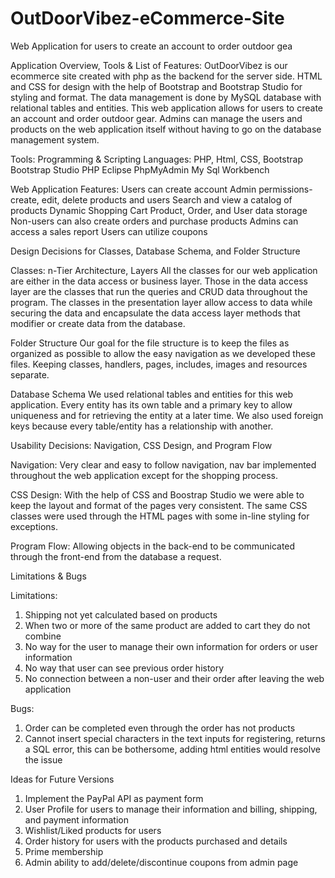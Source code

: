 # OutDoorVibez-eCommerce-Site
Web Application for users to create an account to order outdoor gea

Application Overview, Tools & List of Features:
OutDoorVibez is our ecommerce site created with php as the backend for the server side. HTML and CSS for design with the help of Bootstrap and Bootstrap Studio for styling and format. The data management is done by MySQL database with relational tables and entities. This web application allows for users to create an account and order outdoor gear. Admins can manage the users and products on the web application itself without having to go on the database management system. 

Tools: 
Programming & Scripting Languages: PHP, Html, CSS, Bootstrap
Bootstrap Studio 
PHP Eclipse 
PhpMyAdmin
My Sql Workbench 

Web Application Features: 
Users can create account 
Admin permissions- create, edit, delete products and users 
Search and view a catalog of products 
Dynamic Shopping Cart 
Product, Order, and User data storage 
Non-users can also create orders and purchase products
Admins can access a sales report 
Users can utilize coupons 


Design Decisions for Classes, Database Schema, and Folder Structure

Classes: n-Tier Architecture, Layers
All the classes for our web application are either in the data access or business layer. Those in the data access layer are the classes that run the queries and CRUD data throughout the program. The classes in the presentation layer allow access to data while securing the data and encapsulate the data access layer methods that modifier or create data from the database. 

Folder Structure
Our goal for the file structure is to keep the files as organized as possible to allow the easy navigation as we developed these files. Keeping classes, handlers, pages, includes, images and resources separate. 
 
Database Schema
We used relational tables and entities for this web application. Every entity has its own table and a primary key to allow uniqueness and for retrieving the entity at a later time. We also used foreign keys because every table/entity has a relationship with another. 


Usability Decisions: Navigation, CSS Design, and Program Flow 

Navigation:
Very clear and easy to follow navigation, nav bar implemented throughout the web application except for the shopping process. 
 
CSS Design: 
With the help of CSS and Boostrap Studio we were able to keep the layout and format of the pages very consistent. The same CSS classes were used through the HTML pages with some in-line styling for exceptions. 

Program Flow: 
Allowing objects in the back-end to be communicated through the front-end from the database a request. 


Limitations & Bugs 

Limitations:
1.	Shipping not yet calculated based on products 
2.	When two or more of the same product are added to cart they do not combine 
3.	No way for the user to manage their own information for orders or user information 
4.	No way that user can see previous order history 
5.	No connection between a non-user and their order after leaving the web application 

Bugs: 
1.	Order can be completed even through the order has not products 
2.	Cannot insert special characters in the text inputs for registering, returns a SQL error, this can be bothersome, adding html entities would resolve the issue 


Ideas for Future Versions 
1.	Implement the PayPal API as payment form 
2.	User Profile for users to manage their information and billing, shipping, and payment information 
3.	Wishlist/Liked products for users 
4.	Order history for users with the products purchased and details
5.	Prime membership
6.	Admin ability to add/delete/discontinue coupons from admin page


